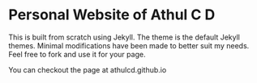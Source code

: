 # Personal Website of Athul C D

This is built from scratch using Jekyll. The theme is the default Jekyll themes. Minimal modifications have been made to better suit my needs. Feel free to fork and use it for your page.

You can checkout the page at athulcd.github.io
